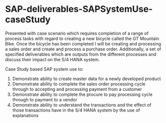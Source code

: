 # SAP-deliverables-SAPSystemUse-caseStudy

Presented with case scenario which requires completion of a range of process tasks with regard to creating a new bicycle called the GT Mountain Bike. 
Once the bicycle has been completed I will be creating and processing a sales order and create and process a purchase order.
Additionally, a set of specified deliverables which are outputs from the different processes and discuss their impact on the S/4 HANA system.

Case Study based SAP system use to:
1.	Demonstrate ability to create master data for a newly developed product
2.	Demonstrate ability to complete the sales order processing cycle through to accepting and processing payment from a customer
3.	Demonstrate ability to complete the procure to pay processing cycle through to payment to a vendor 
4.	Demonstrate ability to understand the transactions and the effect of those transactions have in the S/4 HANA system by the use of explanations
